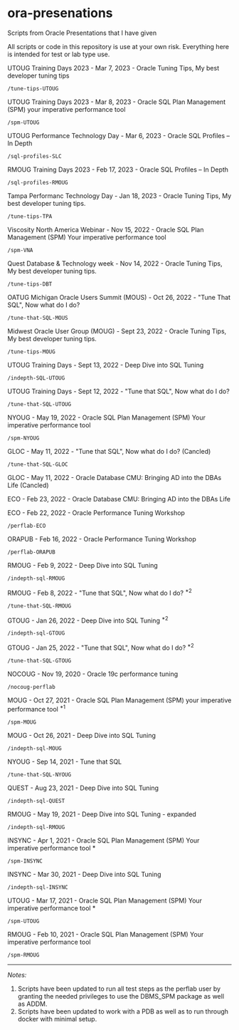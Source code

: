 # ora-presenations
Scripts from Oracle Presentations that I have given

All scripts or code in this repository is use at your own risk.
Everything here is intended for test or lab type use.

UTOUG Training Days 2023 - Mar 7, 2023 - Oracle Tuning Tips, My best developer tuning tips

```/tune-tips-UTOUG```

UTOUG Training Days 2023 - Mar 8, 2023 - Oracle SQL Plan Management (SPM) your imperative performance tool

```/spm-UTOUG```

UTOUG Performance Technology Day - Mar 6, 2023 - Oracle SQL Profiles – In Depth

```/sql-profiles-SLC```

RMOUG Training Days 2023 - Feb 17, 2023 - Oracle SQL Profiles – In Depth

```/sql-profiles-RMOUG```

Tampa Performanc Technology Day - Jan 18, 2023 - Oracle Tuning Tips, My best developer tuning tips.

```/tune-tips-TPA```

Viscosity North America Webinar - Nov 15, 2022 - Oracle SQL Plan Management (SPM) Your imperative performance tool

```/spm-VNA```

Quest Database & Technology week - Nov 14, 2022 - Oracle Tuning Tips, My best developer tuning tips.

```/tune-tips-DBT```

OATUG Michigan Oracle Users Summit (MOUS) - Oct 26, 2022 - "Tune That SQL", Now what do I do?

```/tune-that-SQL-MOUS```

Midwest Oracle User Group (MOUG) - Sept 23, 2022 - Oracle Tuning Tips, My best developer tuning tips.

```/tune-tips-MOUG```

UTOUG Training Days - Sept 13, 2022 - Deep Dive into SQL Tuning

```/indepth-SQL-UTOUG```

UTOUG Training Days - Sept 12, 2022 - "Tune that SQL", Now what do I do?

```/tune-that-SQL-UTOUG```

NYOUG - May 19, 2022 - Oracle SQL Plan Management (SPM) Your imperative performance tool

```/spm-NYOUG```

GLOC - May 11, 2022 - "Tune that SQL", Now what do I do? (Cancled)

```/tune-that-SQL-GLOC```

GLOC - May 11, 2022 - Oracle Database CMU: Bringing AD into the DBAs Life (Cancled)

ECO - Feb 23, 2022 - Oracle Database CMU: Bringing AD into the DBAs Life

ECO - Feb 22, 2022 - Oracle Performance Tuning Workshop

```/perflab-ECO```

ORAPUB - Feb 16, 2022 - Oracle Performance Tuning Workshop

```/perflab-ORAPUB```

RMOUG - Feb 9, 2022 - Deep Dive into SQL Tuning

```/indepth-sql-RMOUG```

RMOUG - Feb 8, 2022 - "Tune that SQL", Now what do I do? <sup>*2</sup>

```/tune-that-SQL-RMOUG```

GTOUG - Jan 26, 2022 - Deep Dive into SQL Tuning <sup>*2</sup>

```/indepth-sql-GTOUG```

GTOUG - Jan 25, 2022 - "Tune that SQL", Now what do I do? <sup>*2</sup>

```/tune-that-SQL-GTOUG```

NOCOUG - Nov 19, 2020 - Oracle 19c performance tuning

```/nocoug-perflab```

MOUG - Oct 27, 2021 - Oracle SQL Plan Management (SPM) your imperative performance tool <sup>*1</sup>

```/spm-MOUG```

MOUG - Oct 26, 2021 - Deep Dive into SQL Tuning

```/indepth-sql-MOUG```

NYOUG - Sep 14, 2021 - Tune that SQL

```/tune-that-SQL-NYOUG```

QUEST - Aug 23, 2021 - Deep Dive into SQL Tuning

```/indepth-sql-QUEST```

RMOUG - May 19, 2021 - Deep Dive into SQL Tuning - expanded

```/indepth-sql-RMOUG```

INSYNC - Apr 1, 2021 - Oracle SQL Plan Management (SPM) Your imperative performance tool *

```/spm-INSYNC```

INSYNC - Mar 30, 2021 - Deep Dive into SQL Tuning

```/indepth-sql-INSYNC```

UTOUG - Mar 17, 2021 - Oracle SQL Plan Management (SPM) Your imperative performance tool *

```/spm-UTOUG```

RMOUG - Feb 10, 2021 - Oracle SQL Plan Management (SPM) Your imperative performance tool

```/spm-RMOUG```

---

*Notes:*
1. Scripts have been updated to run all test steps as the perflab user by granting the needed privileges to use the DBMS_SPM package as well as ADDM.
2. Scripts have been updated to work with a PDB as well as to run through docker with minimal setup.

